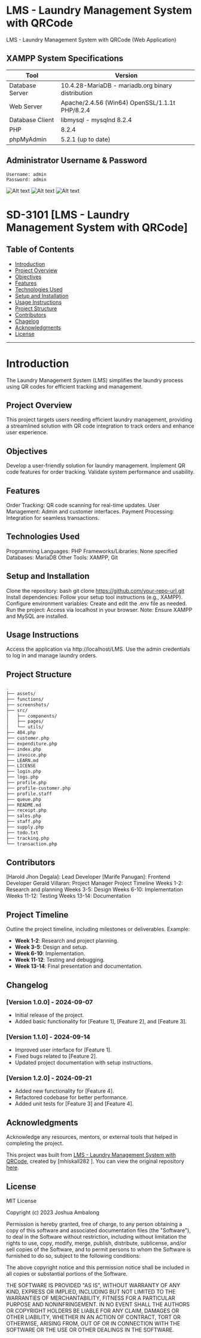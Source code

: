 # LMS - Laundry Management System with QRCode
LMS - Laundry Management System with QRCode (Web Application)

## XAMPP System Specifications

| Tool            | Version                             |
|-----------------|-------------------------------------|
| Database Server | 10.4.28-MariaDB - mariadb.org binary distribution |
| Web Server      | Apache/2.4.56 (Win64) OpenSSL/1.1.1t PHP/8.2.4 |
| Database Client | libmysql - mysqlnd 8.2.4             |
| PHP             | 8.2.4                               |
| phpMyAdmin      | 5.2.1 (up to date)                   |

## Administrator Username & Password
```
Username: admin
Password: admin
```
![Alt text](screenshots/image.png)
![Alt text](screenshots/image-1.png)
![Alt text](screenshots/image-2.png)






# SD-3101 [LMS - Laundry Management System with QRCode]

## Table of Contents
- [Introduction](#introduction)
- [Project Overview](#project-overview)
- [Objectives](#objectives)
- [Features](#features)
- [Technologies Used](#technologies-used)
- [Setup and Installation](#setup-and-installation)
- [Usage Instructions](#usage-instructions)
- [Project Structure](#project-structure)
- [Contributors](#contributors)
- [Chagelog](#changelog)
- [Acknowledgments](#acknowledgments)
- [License](#license)

---

# Introduction
The Laundry Management System (LMS) simplifies the laundry process using QR codes for efficient tracking and management.

## Project Overview
This project targets users needing efficient laundry management, providing a streamlined solution with QR code integration to track orders and enhance user experience.

## Objectives
Develop a user-friendly solution for laundry management.
Implement QR code features for order tracking.
Validate system performance and usability.

## Features
Order Tracking: QR code scanning for real-time updates.
User Management: Admin and customer interfaces.
Payment Processing: Integration for seamless transactions.


## Technologies Used
Programming Languages: PHP
Frameworks/Libraries: None specified
Databases: MariaDB
Other Tools: XAMPP, Git


## Setup and Installation
Clone the repository:
bash
git clone https://github.com/your-repo-url.git
Install dependencies: Follow your setup tool instructions (e.g., XAMPP).
Configure environment variables: Create and edit the .env file as needed.
Run the project: Access via localhost in your browser.
Note: Ensure XAMPP and MySQL are installed.

## Usage Instructions
Access the application via http://localhost/LMS. Use the admin credentials to log in and manage laundry orders.



## Project Structure
```bash
.
├── assets/
├── functions/
├── screenshots/
├── src/
│   ├── components/
│   ├── pages/
│   └── utils/
├── 404.php
├── customer.php
├── expenditure.php
├── index.php
├── invoice.php
├── LEARN.md
├── LICENSE
├── login.php
├── logs.php
├── profile.php
├── profile-customer.php
├── profile.staff
├── queue.php
├── README.md
├── receipt.php
├── sales.php
├── staff.php
├── supply.php
├── todo.txt
├── tracking.php
└── transaction.php
```
## Contributors
[Harold Jhon Degala]: Lead Developer
[Marife Panugan]: Frontend Developer
Gerald Villaran: Project Manager
Project Timeline
Weeks 1-2: Research and planning
Weeks 3-5: Design
Weeks 6-10: Implementation
Weeks 11-12: Testing
Weeks 13-14: Documentation

## Project Timeline

Outline the project timeline, including milestones or deliverables. Example:

- **Week 1-2**: Research and project planning.
- **Week 3-5**: Design and setup.
- **Week 6-10**: Implementation.
- **Week 11-12**: Testing and debugging.
- **Week 13-14**: Final presentation and documentation.

## Changelog

### [Version 1.0.0] - 2024-09-07
- Initial release of the project.
- Added basic functionality for [Feature 1], [Feature 2], and [Feature 3].

### [Version 1.1.0] - 2024-09-14
- Improved user interface for [Feature 1].
- Fixed bugs related to [Feature 2].
- Updated project documentation with setup instructions.

### [Version 1.2.0] - 2024-09-21
- Added new functionality for [Feature 4].
- Refactored codebase for better performance.
- Added unit tests for [Feature 3] and [Feature 4].


## Acknowledgments

Acknowledge any resources, mentors, or external tools that helped in completing the project.

This project was built from [LMS - Laundry Management System with QRCode](https://github.com/mhiskall282/LMS-Laundry-Management-System-with-QR_Code), created by [mhiskall282
]. You can view the original repository [here](https://github.com/mhiskall282/LMS-Laundry-Management-System-with-QR_Code).

## License

MIT License

Copyright (c) 2023 Joshua Ambalong

Permission is hereby granted, free of charge, to any person obtaining a copy
of this software and associated documentation files (the "Software"), to deal
in the Software without restriction, including without limitation the rights
to use, copy, modify, merge, publish, distribute, sublicense, and/or sell
copies of the Software, and to permit persons to whom the Software is
furnished to do so, subject to the following conditions:

The above copyright notice and this permission notice shall be included in all
copies or substantial portions of the Software.

THE SOFTWARE IS PROVIDED "AS IS", WITHOUT WARRANTY OF ANY KIND, EXPRESS OR
IMPLIED, INCLUDING BUT NOT LIMITED TO THE WARRANTIES OF MERCHANTABILITY,
FITNESS FOR A PARTICULAR PURPOSE AND NONINFRINGEMENT. IN NO EVENT SHALL THE
AUTHORS OR COPYRIGHT HOLDERS BE LIABLE FOR ANY CLAIM, DAMAGES OR OTHER
LIABILITY, WHETHER IN AN ACTION OF CONTRACT, TORT OR OTHERWISE, ARISING FROM,
OUT OF OR IN CONNECTION WITH THE SOFTWARE OR THE USE OR OTHER DEALINGS IN THE
SOFTWARE.


